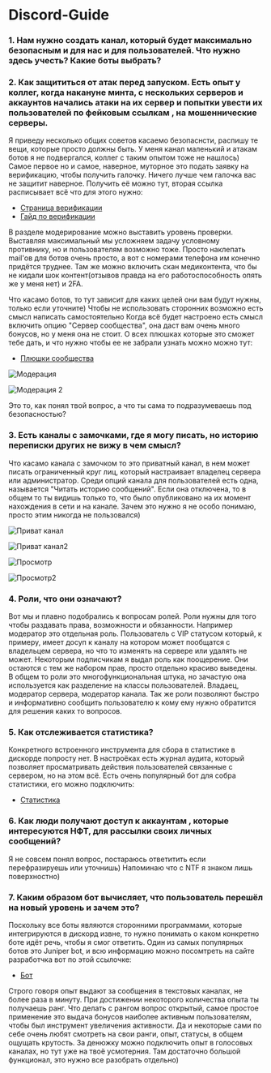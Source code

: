 # Discord-Guide

### 1. Нам нужно создать канал, который будет максимально безопасным и для нас и для пользователей. Что нужно здесь учесть? Какие боты выбрать?
###  2. Как защититься от атак перед запуском. Есть опыт у коллег, когда накануне минта, с нескольких серверов и аккаунтов начались атаки на их сервер и попытки увести их пользователей по фейковым ссылкам , на мошеннические серверы.

Я приведу несколько общих советов касаемо безопаснсти, распишу те вещи, которые просто должны быть. У меня канал маленький и атакам ботов я не подвергался, коллег с таким опытом тоже не нашлось)
Самое первое но и самое, наверное, муторное это подать заявку на верификацию, чтобы получить галочку. Ничего лучше чем галочка вас не защитит наверное. Получить её можно тут, вторая ссылка расписывает всё
что для этого нужно:
- [Страница верификации](https://discord.com/verification)
- [Гайд по верификации](https://support.discord.com/hc/ru/articles/360001107231)

В разделе модерирование можно выставить уровень проверки. Выставляя максимальный мы усложняем задачу условному противнику, но и пользователям возможно тоже. Просто наклепать mail'ов для ботов очень просто,
а вот с номерами телефона им конечно придётся труднее. Там же можно включить скан медиконтента, что бы не кидали шок контент(отзывов правда на его работоспособность опять же у меня нет)  и 2FA. 

Что касамо
ботов, то тут зависит для каких целей они вам будут нужны, только если уточните) Чтобы не использовать сторонних возможно есть смысл написать самостоятельно
Когда всё будет настроено есть смысл включить опцию "Сервер сообщества", она даст вам очень много бонусов, но у меня она не стоит. О всех плюшках которые это сможет тебе дать, и что нужно чтобы ее не забрали
узнать можно можно тут:

- [Плюшки сообщества](https://support.discord.com/hc/ru/articles/360047132851)

![Модерация](https://user-images.githubusercontent.com/94929201/143089012-8e5aaacc-a3a4-46f2-ada5-5bd6a6acb1f8.png)

![Модерация 2](https://user-images.githubusercontent.com/94929201/143089044-c6c96a3d-4660-4b0d-9fe7-7dd9c1dc23e8.png)

 


Это то, как понял твой вопрос, а что ты сама то подразумеваешь под безопасностью?


### 3. Есть каналы с замочками, где я могу писать, но историю переписки других не вижу в чем смысл?


Что касамо канала с замочком то это приватный канал, в нем может писать ограниченный круг лиц, который настраивает владелец сервера или администратор. Среди опций канала для пользователей есть одна, называется 
"Читать историю сообщений". Если она отключена, то в общем то ты видишь только то, что было опубликовано на их момент нахождения в сети и на канале. 
 Зачем это нужно я не особо понимаю, просто этим никогда не пользовался)

![Приват канал](https://user-images.githubusercontent.com/94929201/143089286-25162f72-c523-420a-875f-8653a1491163.png)

![Приват канал2](https://user-images.githubusercontent.com/94929201/143089306-cfed3ed1-2c5b-42e5-a080-086893408408.png)

![Просмотр](https://user-images.githubusercontent.com/94929201/143089428-a1b2b40c-387c-40c4-ac5b-355fc15f2259.png)

![Просмотр2](https://user-images.githubusercontent.com/94929201/143089443-aa0f7a36-d222-4e0a-ba8f-ff7b9b8b2ad4.png)


### 4. Роли, что они означают?

Вот мы и плавно подобрались к вопросам ролей. Роли нужны для того чтобы раздавать права, возможности и обязанности. Например модератор это отдельная роль. Пользователь с VIP статусом который,
к примеру, имеет досуп к каналу на котором может пообщатся с владельцем сервера, но что то изменять на сервере или удалять не может. Некоторым подписчикам я выдал роль как поощерение. Они остаются с тем
же набором прав, просто отдельно красиво выведены. В общем то роли это многофункциональная штука, но зачастую она используется как разделение на классы пользователей. Владаец, модератор сервера, модератор 
канала. Так же роли позволяют быстро и информативно сообщить пользователю к кому ему нужно обратится для решения каких то вопросов. 

### 5. Как отслеживается статистика?

Конкретного встроенного инструмента для сбора в статистике в дискорде попросту нет. В настроёках есть журнал аудита, который позволяет просматривать действия пользователей связанные с сервером,
но на этом всё. Есть очень популярный бот для собра статистики, его можно подключить:

- [Статистика](https://serverstatsbot.com)

### 6. Как люди получают доступ к аккаунтам , которые интересуются НФТ, для рассылки своих личных сообщений?

Я не совсем понял вопрос, постараюсь ответитить если перефразируешь или уточнишь) Напоминаю что с NTF я знаком лишь поверхностно)

### 7. Каким образом бот вычисляет, что пользователь перешёл на новый уровень и зачем это?

Поскольку все боты являются сторонними программами, которые интегрируются в дискорд извне, то нужно понимать о каком конкретно боте идёт речь, чтобы я смог ответить. 
Один из самых популярных ботов это Juniper bot, и всю информацию можно посомтреть на сайте разработчка вот по этой ссылочке:

- [Бот](https://docs.juniper.bot/features/ranking/experience/)

Строго говоря опыт выдают за сообщения в текстовых каналах, не более раза в минуту. При достижении некоторого количества опыта ты получаешь ранг. Что делать с рангом вопрос открытый, самое простое применение
это выдача бонусов наиболее активным пользователям, чтобы был инструмент увеличения активности. Да и некоторые сами по себе очень любят смотреть на свои ранги, опыт, статусы, в общем ощущать крутость.
За денюжку можно подключить опыт в голосовых каналах, но тут уже на твоё усмотерния. Там достаточно большой функционал, это нужно все разобрать отдельно)

